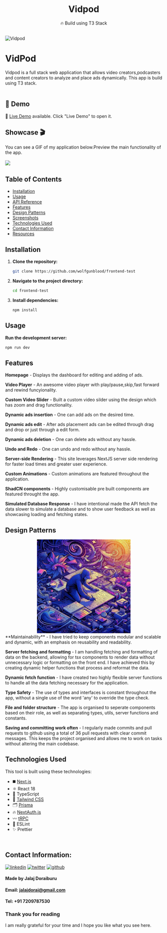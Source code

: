 <div align="center">
  <h1>Vidpod</h1>
  <p>🔥 Build using T3 Stack</p>

</div>
<br />

<img width="800" height="600" alt="Vidpod" src="https://utfs.io/f/c6620fef-cfcc-43ec-b8d5-69c4046b6671-2487m.png">

# VidPod

Vidpod is a full stack web application that allows video creators,podcasters and content creators to analyze and place ads dynamically.
This app is build using T3 stack.
<br /><br />

## 🔴 Demo

🧪 [Live Demo](https://frontend-test-coral.vercel.app/) available. Click "Live Demo" to open it.

## Showcase 🎬

You can see a GIF of my application below.Preview the main functionality of the app. <br /> <br />
![](https://github.com/wolfgunblood/frontend-test/blob/main/public/videoedit.gif?raw=true)

## Table of Contents

- [Installation](#installation)
- [Usage](#usage)
- [API Reference](#api-reference)
- [Features](#features)
- [Design Patterns](#design-patterns)
- [Screenshots](#screenshots)
- [Technologies Used](#technologies-used)
- [Contact Information](#contact-information)
- [Resources](#resources)

## Installation

1. **Clone the repository:**
   ```bash
   git clone https://github.com/wolfgunblood/frontend-test
   ```
1. **Navigate to the project directory:**
   ```bash
   cd frontend-test
   ```
1. **Install dependencies:**
   ```bash
   npm install
   ```

## Usage

**Run the development server:**

```bash
npm run dev
```

## Features

**Homepage** - Displays the dashboard for editing and adding of ads.

**Video Player** - An awesome video player with play/pause,skip,fast forward and rewind funcyionality.

**Custom Video Slider** - Built a custom video silder using the design which has zoom and drag functionality.

**Dynamic ads insertion** - One can add ads on the desired time.

**Dynamic ads edit** - After ads placement ads can be edited through drag and drop or just through a edit form.

**Dynamic ads deletion** - One can delete ads without any hassle.

**Undo and Redo** - One can undo and redo without any hassle.

**Server-side Rendering** - This site leverages NextJS server side rendering for faster load times and greater user experience.

**Custom Animations** - Custom animations are featured throughout the application.

**ShadCN components** - Highly customisable pre built components are featured throught the app.

**Simulated Database Response** - I have intentional made the API fetch the data slower to simulate a database and to show user feedback as well as showcasing loading and fetching states.

## Design Patterns

<div align="center">
<img src="public/design-patterns.jpeg" alt="Banner Image for Design pattern" width="300">
</div>
**Maintainability** - I have tried to keep components modular and scalable and dynamic, with an emphasis on reusability and readability.

**Server fetching and formatting** - I am handling fetching and formatting of data on the backend, allowing for tsx components to render data without unnecessary logic or formatting on the front end. I have achieved this by creating dynamic helper functions that process and reformat the data.

**Dynamic fetch function** - I have created two highly flexible server functions to handle all the data fetching necessary for the application.

**Type Safety** - The use of types and interfaces is constant throughout the app, without a single use of the word 'any' to override the type check.

**File and folder structure** - The app is organised to seperate components based on their role, as well as separating types, utils, server functions and constants.

**Saving and committing work often** - I regularly made commits and pull requests to github using a total of 36 pull requests with clear commit messages. This keeps the project organised and allows me to work on tasks without altering the main codebase.

## Technologies Used

This tool is built using these technologies:

- ◼️ [Next.js](https://nextjs.org)
- ⚛️ React 18
- 🔰 TypeScript
- 💠 [Tailwind CSS](https://tailwindcss.com)
- 🗂 [Prisma](https://prisma.io)
- 🔥 [NextAuth.js](https://next-auth.js.org)
- 〰️ [tRPC](https://trpc.io)
- 📏 ESLint
- ✨ Prettier

<br />

## Contact Information:

[![linkedin](https://skillicons.dev/icons?i=linkedin)](https://www.linkedin.com/in/jalajdorai/)
[![twitter](https://skillicons.dev/icons?i=twitter)](https://www.x.com/jalajdu/)
[![github](https://skillicons.dev/icons?i=github)](https://github.com/wolfgunblood/)

#### Made by Jalaj Doraiburu

#### Email: **jalajdorai@gmail.com**

#### Tel: **+91 7209787530**

### Thank you for reading

I am really grateful for your time and I hope you like what you see here.
